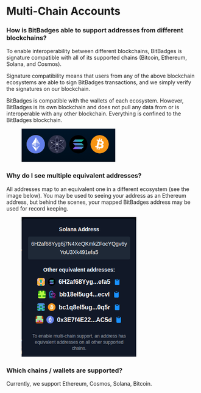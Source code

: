 # Multi-Chain Accounts

### **How is BitBadges able to support addresses from different blockchains?**

To enable interoperability between different blockchains, BitBadges is signature compatible with all of its supported chains (Bitcoin, Ethereum, Solana, and Cosmos).

Signature compatibility means that users from any of the above blockchain ecosystems are able to sign BitBadges transactions, and we simply verify the signatures on our blockchain.

BitBadges is compatible with the wallets of each ecosystem. However, BitBadges is its own blockchain and does not pull any data from or is interoperable with any other blockchain. Everything is confined to the BitBadges blockchain.

<figure><img src="../../.gitbook/assets/image (34).png" alt=""><figcaption></figcaption></figure>

### **Why do I see multiple equivalent addresses?**

All addresses map to an equivalent one in a different ecosystem (see the image below). You may be used to seeing your address as an Ethereum address, but behind the scenes, your mapped BitBadges address may be used for record keeping.

<figure><img src="../../.gitbook/assets/image (1) (1) (1).png" alt=""><figcaption></figcaption></figure>

### **Which chains / wallets are supported?**

Currently, we support Ethereum, Cosmos, Solana, Bitcoin.
